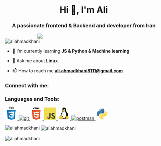 <h1 align="center">Hi 👋, I'm Ali</h1>
<h3 align="center">A passionate frontend & Backend and developer from Iran</h3>
<img align="right" alt"Ali" width = "400" src= "https://i.pinimg.com/originals/e8/f4/53/e8f453469a3ec97ecd354df465d73913.gif">

<p align="left"> <img src="https://komarev.com/ghpvc/?username=aliahmadkhani&label=Profile%20views&color=0e75b6&style=flat" alt="aliahmadkhani" /> </p>

- 🌱 I’m currently learning **JS & Python & Machine learning**

- 💬 Ask me about **Linux**

- 📫 How to reach me **ali.ahmadkhani8111@gmail.com**

<h3 align="left">Connect with me:</h3>
<p align="left">
</p>

<h3 align="left">Languages and Tools:</h3>
<p align="left"> <a href="https://www.w3schools.com/css/" target="_blank" rel="noreferrer"> <img src="https://raw.githubusercontent.com/devicons/devicon/master/icons/css3/css3-original-wordmark.svg" alt="css3" width="40" height="40"/> </a> <a href="https://git-scm.com/" target="_blank" rel="noreferrer"> <img src="https://www.vectorlogo.zone/logos/git-scm/git-scm-icon.svg" alt="git" width="40" height="40"/> </a> <a href="https://www.w3.org/html/" target="_blank" rel="noreferrer"> <img src="https://raw.githubusercontent.com/devicons/devicon/master/icons/html5/html5-original-wordmark.svg" alt="html5" width="40" height="40"/> </a> <a href="https://developer.mozilla.org/en-US/docs/Web/JavaScript" target="_blank" rel="noreferrer"> <img src="https://raw.githubusercontent.com/devicons/devicon/master/icons/javascript/javascript-original.svg" alt="javascript" width="40" height="40"/> </a> <a href="https://www.linux.org/" target="_blank" rel="noreferrer"> <img src="https://raw.githubusercontent.com/devicons/devicon/master/icons/linux/linux-original.svg" alt="linux" width="40" height="40"/> </a> <a href="https://postman.com" target="_blank" rel="noreferrer"> <img src="https://www.vectorlogo.zone/logos/getpostman/getpostman-icon.svg" alt="postman" width="40" height="40"/> </a> <a href="https://www.python.org" target="_blank" rel="noreferrer"> <img src="https://raw.githubusercontent.com/devicons/devicon/master/icons/python/python-original.svg" alt="python" width="40" height="40"/> </a> </p>

<p><img align="left" src="https://github-readme-stats.vercel.app/api/top-langs?username=aliahmadkhani&show_icons=true&locale=en&layout=compact" alt="aliahmadkhani" /></p>

<p>&nbsp;<img align="center" src="https://github-readme-stats.vercel.app/api?username=aliahmadkhani&show_icons=true&locale=en" alt="aliahmadkhani" /></p>

<p><img align="center" src="https://github-readme-streak-stats.herokuapp.com/?user=aliahmadkhani&" alt="aliahmadkhani" /></p>
